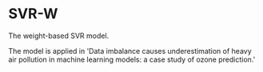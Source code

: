 # SVR-W
The weight-based SVR model.

The model is applied in 'Data imbalance causes underestimation of heavy air pollution in machine learning models: a case study of ozone prediction.'
